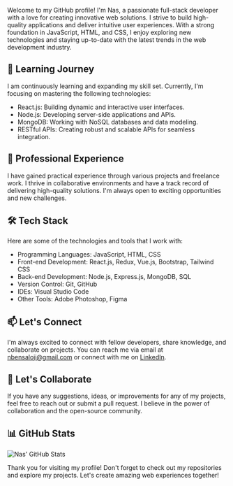Welcome to my GitHub profile! I'm Nas, a passionate full-stack developer with a love for creating innovative web solutions. I strive to build high-quality applications and deliver intuitive user experiences. With a strong foundation in JavaScript, HTML, and CSS, I enjoy exploring new technologies and staying up-to-date with the latest trends in the web development industry.

## 🌱 Learning Journey

I am continuously learning and expanding my skill set. Currently, I'm focusing on mastering the following technologies:

- React.js: Building dynamic and interactive user interfaces.
- Node.js: Developing server-side applications and APIs.
- MongoDB: Working with NoSQL databases and data modeling.
- RESTful APIs: Creating robust and scalable APIs for seamless integration.

## 💼 Professional Experience

I have gained practical experience through various projects and freelance work. I thrive in collaborative environments and have a track record of delivering high-quality solutions. I'm always open to exciting opportunities and new challenges.

## 🛠️ Tech Stack

Here are some of the technologies and tools that I work with:

- Programming Languages: JavaScript, HTML, CSS
- Front-end Development: React.js, Redux, Vue.js, Bootstrap, Tailwind CSS
- Back-end Development: Node.js, Express.js, MongoDB, SQL
- Version Control: Git, GitHub
- IDEs: Visual Studio Code
- Other Tools: Adobe Photoshop, Figma

## 📫 Let's Connect

I'm always excited to connect with fellow developers, share knowledge, and collaborate on projects. You can reach me via email at [nbensaloji@gmail.com](mailto:nbensaloji@gmail.com) or connect with me on [LinkedIn](https://www.linkedin.com/in/nas-bensaloji-947945271/).

## 🌟 Let's Collaborate

If you have any suggestions, ideas, or improvements for any of my projects, feel free to reach out or submit a pull request. I believe in the power of collaboration and the open-source community.

## 📊 GitHub Stats

![Nas' GitHub Stats](https://github-readme-stats.vercel.app/api?username=itsNas&show_icons=true&theme=radical)

Thank you for visiting my profile! Don't forget to check out my repositories and explore my projects. Let's create amazing web experiences together!


<!--
**itsNas/itsNas** is a ✨ _special_ ✨ repository because its `README.md` (this file) appears on your GitHub profile.

Here are some ideas to get you started:

- 🔭 I’m currently working on ...
- 🌱 I’m currently learning ...
- 👯 I’m looking to collaborate on ...
- 🤔 I’m looking for help with ...
- 💬 Ask me about ...
- 📫 How to reach me: ...
- 😄 Pronouns: ...
- ⚡ Fun fact: ...
-->
